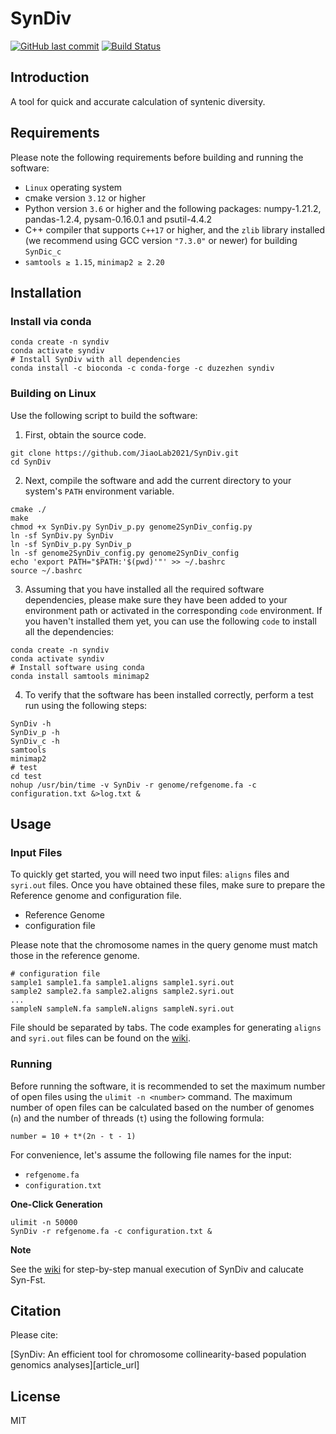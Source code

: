 # SynDiv

<!-- [![GitHub Downloads](https://img.shields.io/github/downloads/JiaoLab2021/SynDiv/total.svg?style=social&logo=github&label=Download)](https://github.com/JiaoLab2021/SynDiv/releases) -->
<!-- [![BioConda Install](https://img.shields.io/conda/dn/duzezhen/syndiv.svg?style=flag&label=BioConda%20install)](https://anaconda.org/DuZeZhen/syndiv) -->
[![GitHub last commit](https://img.shields.io/github/last-commit/JiaoLab2021/syndiv.svg?label=Last%20commit&logo=github&style=flat)](https://github.com/JiaoLab2021/SynDiv/releases)
[![Build Status](https://github.com/JiaoLab2021/SynDiv/actions/workflows/ci.yaml/badge.svg)](https://github.com/JiaoLab2021/SynDiv/actions)

## Introduction

A tool for quick and accurate calculation of syntenic diversity.

## Requirements

Please note the following requirements before building and running the software:

* `Linux` operating system
* cmake version `3.12` or higher
* Python version `3.6` or higher and the following packages: numpy-1.21.2, pandas-1.2.4, pysam-0.16.0.1 and psutil-4.4.2
* C++ compiler that supports `C++17` or higher, and the `zlib` library installed (we recommend using GCC version `"7.3.0"` or newer) for building `SynDic_c`
* `samtools ≥ 1.15`, `minimap2 ≥ 2.20`

## Installation

### Install via conda

```shell
conda create -n syndiv
conda activate syndiv
# Install SynDiv with all dependencies
conda install -c bioconda -c conda-forge -c duzezhen syndiv
```

### Building on Linux

Use the following script to build the software:

1. First, obtain the source code.

```shell
git clone https://github.com/JiaoLab2021/SynDiv.git
cd SynDiv
```

2. Next, compile the software and add the current directory to your system's `PATH` environment variable.

```shell
cmake ./
make
chmod +x SynDiv.py SynDiv_p.py genome2SynDiv_config.py
ln -sf SynDiv.py SynDiv
ln -sf SynDiv_p.py SynDiv_p
ln -sf genome2SynDiv_config.py genome2SynDiv_config
echo 'export PATH="$PATH:'$(pwd)'"' >> ~/.bashrc
source ~/.bashrc
```

3. Assuming that you have installed all the required software dependencies, please make sure they have been added to your environment path or activated in the corresponding `code` environment. If you haven't installed them yet, you can use the following `code` to install all the dependencies:

```shell
conda create -n syndiv
conda activate syndiv
# Install software using conda
conda install samtools minimap2
```

4. To verify that the software has been installed correctly, perform a test run using the following steps:

```shell
SynDiv -h
SynDiv_p -h
SynDiv_c -h
samtools
minimap2
# test
cd test
nohup /usr/bin/time -v SynDiv -r genome/refgenome.fa -c configuration.txt &>log.txt &
```

## Usage

### Input Files

To quickly get started, you will need two input files: `aligns` files and `syri.out` files. Once you have obtained these files, make sure to prepare the Reference genome and configuration file.

* Reference Genome
* configuration file

Please note that the chromosome names in the query genome must match those in the reference genome.

```shell
# configuration file
sample1 sample1.fa sample1.aligns sample1.syri.out
sample2 sample2.fa sample2.aligns sample2.syri.out
...
sampleN sampleN.fa sampleN.aligns sampleN.syri.out
```

[configuration_url]: https://github.com/JiaoLab2021/SynDiv/wiki/Configuration-file

File should be separated by tabs. The code examples for generating `aligns` and `syri.out` files can be found on the [wiki][configuration_url].

### Running

Before running the software, it is recommended to set the maximum number of open files using the `ulimit -n <number>` command. The maximum number of open files can be calculated based on the number of genomes (`n`) and the number of threads (`t`) using the following formula:

```shell
number = 10 + t*(2n - t - 1)
```

For convenience, let's assume the following file names for the input:

* `refgenome.fa`
* `configuration.txt`

**One-Click Generation**

```shell
ulimit -n 50000
SynDiv -r refgenome.fa -c configuration.txt &
```

**Note**

[Manual-execution_url]: https://github.com/JiaoLab2021/SynDiv/wiki/Manual-execution

See the [wiki][Manual-execution_url] for step-by-step manual execution of SynDiv and calucate Syn-Fst.

## Citation

Please cite:

[SynDiv: An efficient tool for chromosome collinearity-based population genomics analyses][article_url]

## License

MIT